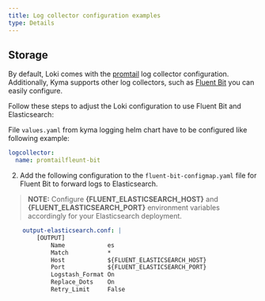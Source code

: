 ```yaml
---
title: Log collector configuration examples
type: Details
---
```


## Storage
By default, Loki comes with the [promtail](https://github.com/grafana/loki) log collector configuration. Additionally, Kyma supports other log collectors, such as [Fluent Bit](https://fluentbit.io/) you can easily configure.

Follow these steps to adjust the Loki configuration to use Fluent Bit and Elasticsearch:

File `values.yaml` from kyma logging helm chart have to be configured like following example:
```yaml
logcollector:
  name: promtailfleunt-bit
```

2. Add the following configuration to the `fluent-bit-configmap.yaml` file for Fluent Bit to forward logs to Elasticsearch. 
>**NOTE:** Configure **{FLUENT_ELASTICSEARCH_HOST}** and  **{FLUENT_ELASTICSEARCH_PORT}**  environment variables accordingly for your Elasticsearch deployment.
```yaml
    output-elasticsearch.conf: |
        [OUTPUT]
            Name            es
            Match           *
            Host            ${FLUENT_ELASTICSEARCH_HOST}
            Port            ${FLUENT_ELASTICSEARCH_PORT}
            Logstash_Format On
            Replace_Dots    On
            Retry_Limit     False
```
